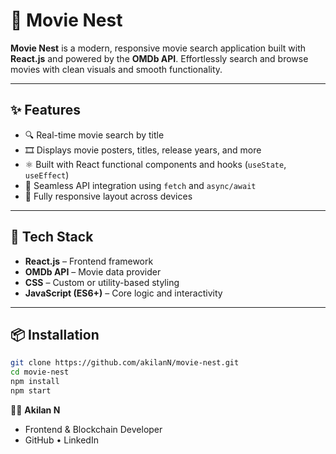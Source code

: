 # 🎥 Movie Nest

**Movie Nest** is a modern, responsive movie search application built with **React.js** and powered by the **OMDb API**. Effortlessly search and browse movies with clean visuals and smooth functionality.

---

## ✨ Features

- 🔍 Real-time movie search by title
- 🎞️ Displays movie posters, titles, release years, and more
- ⚛️ Built with React functional components and hooks (`useState`, `useEffect`)
- 🔁 Seamless API integration using `fetch` and `async/await`
- 📱 Fully responsive layout across devices

---

## 🚀 Tech Stack

- **React.js** – Frontend framework  
- **OMDb API** – Movie data provider  
- **CSS** – Custom or utility-based styling  
- **JavaScript (ES6+)** – Core logic and interactivity  

---

## 📦 Installation

```bash
git clone https://github.com/akilanN/movie-nest.git
cd movie-nest
npm install
npm start

```

🧑‍💻 
  **Akilan N**
- Frontend & Blockchain Developer
- GitHub • LinkedIn
